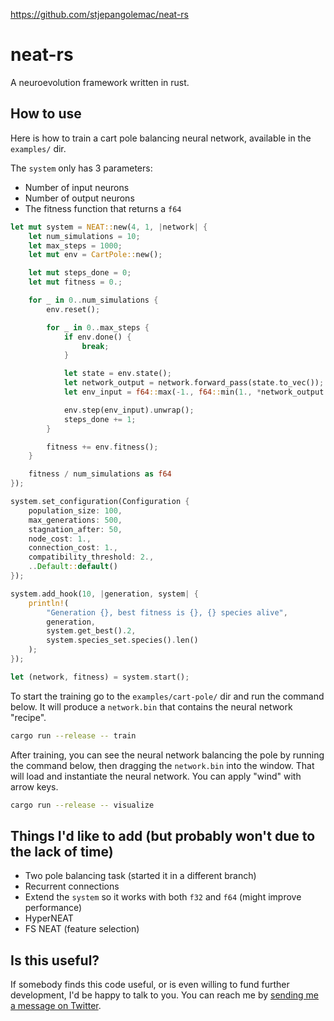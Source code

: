 https://github.com/stjepangolemac/neat-rs

# neat-rs

A neuroevolution framework written in rust.

## How to use

Here is how to train a cart pole balancing neural network, available in the
`examples/` dir.

The `system` only has 3 parameters:

- Number of input neurons
- Number of output neurons
- The fitness function that returns a `f64`

```rust
let mut system = NEAT::new(4, 1, |network| {
    let num_simulations = 10;
    let max_steps = 1000;
    let mut env = CartPole::new();

    let mut steps_done = 0;
    let mut fitness = 0.;

    for _ in 0..num_simulations {
        env.reset();

        for _ in 0..max_steps {
            if env.done() {
                break;
            }

            let state = env.state();
            let network_output = network.forward_pass(state.to_vec());
            let env_input = f64::max(-1., f64::min(1., *network_output.first().unwrap()));

            env.step(env_input).unwrap();
            steps_done += 1;
        }

        fitness += env.fitness();
    }

    fitness / num_simulations as f64
});

system.set_configuration(Configuration {
    population_size: 100,
    max_generations: 500,
    stagnation_after: 50,
    node_cost: 1.,
    connection_cost: 1.,
    compatibility_threshold: 2.,
    ..Default::default()
});

system.add_hook(10, |generation, system| {
    println!(
        "Generation {}, best fitness is {}, {} species alive",
        generation,
        system.get_best().2,
        system.species_set.species().len()
    );
});

let (network, fitness) = system.start();
```

To start the training go to the `examples/cart-pole/` dir and run the
command below. It will produce a `network.bin` that contains the neural network
"recipe".

```bash
cargo run --release -- train
```

After training, you can see the neural network balancing the pole by running
the command below, then dragging the `network.bin` into the window. That will
load and instantiate the neural network. You can apply "wind" with arrow keys.

```bash
cargo run --release -- visualize
```

## Things I'd like to add (but probably won't due to the lack of time)

- Two pole balancing task (started it in a different branch)
- Recurrent connections
- Extend the `system` so it works with both `f32` and `f64` (might improve performance)
- HyperNEAT
- FS NEAT (feature selection)

## Is this useful?

If somebody finds this code useful, or is even willing to fund further
development, I'd be happy to talk to you. You can reach me by [sending me a message
on Twitter](https://twitter.com/SGolemac).
